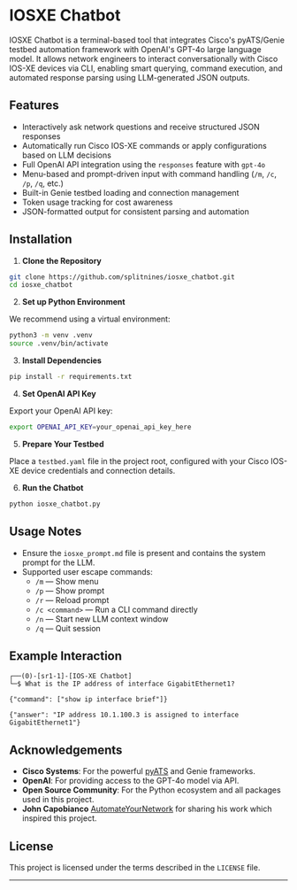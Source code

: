 # IOSXE Chatbot

IOSXE Chatbot is a terminal-based tool that integrates Cisco's pyATS/Genie testbed automation framework with OpenAI's GPT-4o large language model. It allows network engineers to interact conversationally with Cisco IOS-XE devices via CLI, enabling smart querying, command execution, and automated response parsing using LLM-generated JSON outputs.

## Features

- Interactively ask network questions and receive structured JSON responses
- Automatically run Cisco IOS-XE commands or apply configurations based on LLM decisions
- Full OpenAI API integration using the `responses` feature with `gpt-4o`
- Menu-based and prompt-driven input with command handling (`/m`, `/c`, `/p`, `/q`, etc.)
- Built-in Genie testbed loading and connection management
- Token usage tracking for cost awareness
- JSON-formatted output for consistent parsing and automation

## Installation

1. **Clone the Repository**

```bash
git clone https://github.com/splitnines/iosxe_chatbot.git
cd iosxe_chatbot
```

2. **Set up Python Environment**

We recommend using a virtual environment:

```bash
python3 -m venv .venv
source .venv/bin/activate
```

3. **Install Dependencies**

```bash
pip install -r requirements.txt
```

4. **Set OpenAI API Key**

Export your OpenAI API key:

```bash
export OPENAI_API_KEY=your_openai_api_key_here
```

5. **Prepare Your Testbed**

Place a `testbed.yaml` file in the project root, configured with your Cisco IOS-XE device credentials and connection details.

6. **Run the Chatbot**

```bash
python iosxe_chatbot.py
```

## Usage Notes

- Ensure the `iosxe_prompt.md` file is present and contains the system prompt for the LLM.
- Supported user escape commands:
  - `/m` — Show menu
  - `/p` — Show prompt
  - `/r` — Reload prompt
  - `/c <command>` — Run a CLI command directly
  - `/n` — Start new LLM context window
  - `/q` — Quit session

## Example Interaction

```text
┌──(0)-[sr1-1]-[IOS-XE Chatbot]
└─$ What is the IP address of interface GigabitEthernet1?

{"command": ["show ip interface brief"]}

{"answer": "IP address 10.1.100.3 is assigned to interface GigabitEthernet1"}
```

## Acknowledgements

- **Cisco Systems**: For the powerful [pyATS](https://developer.cisco.com/pyats/) and Genie frameworks.
- **OpenAI**: For providing access to the GPT-4o model via API.
- **Open Source Community**: For the Python ecosystem and all packages used in this project.
- **John Capobianco** [AutomateYourNetwork](https://github.com/automateyournetwork) for sharing his
work which inspired this project.

## License

This project is licensed under the terms described in the `LICENSE` file.

---

